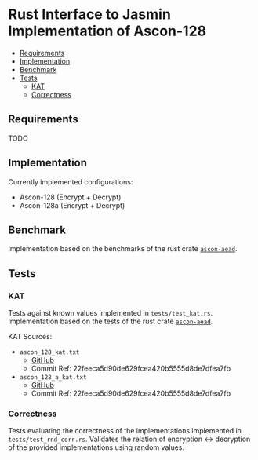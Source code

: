 # Rust Interface to Jasmin Implementation of Ascon-128

<!--toc:start-->
- [Requirements](#requirements)
- [Implementation](#implementation)
- [Benchmark](#benchmark)
- [Tests](#tests)
  - [KAT](#kat)
  - [Correctness](#correctness)
<!--toc:end-->

## Requirements
TODO

## Implementation
Currently implemented configurations:

- Ascon-128  (Encrypt + Decrypt)
- Ascon-128a (Encrypt + Decrypt)

## Benchmark
Implementation based on the benchmarks of the rust crate [`ascon-aead`](https://github.com/sebastinas/ascon-aead).

## Tests

### KAT
Tests against known values implemented in `tests/test_kat.rs`.
Implementation based on the tests of the rust crate [`ascon-aead`](https://github.com/sebastinas/ascon-aead).

KAT Sources:
- `ascon_128_kat.txt`
    - [GitHub](https://github.com/ascon/ascon-c/blob/main/crypto_aead/ascon128v12/LWC_AEAD_KAT_128_128.txt)
    - Commit Ref: 22feeca5d90de629fcea420b5555d8de7dfea7fb
- `ascon_128_a_kat.txt`
    - [GitHub](https://github.com/ascon/ascon-c/blob/main/crypto_aead/ascon128av12/LWC_AEAD_KAT_128_128.txt)
    - Commit Ref: 22feeca5d90de629fcea420b5555d8de7dfea7fb

### Correctness
Tests evaluating the correctness of the implementations implemented in `tests/test_rnd_corr.rs`.
Validates the relation of encryption <-> decryption of the provided implementations using random values. 
